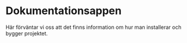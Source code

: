 # Dokumentationsappen #

Här förväntar vi oss att det finns information om hur man installerar och bygger projektet.